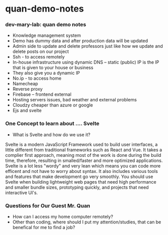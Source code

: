 # quan-demo-notes

### dev-mary-lab: quan demo notes
- Knowledge management system 
- Demo has dummy data and after production data will be updated  
- Admin side to update and delete professors just like how we update and delete posts on our project 
- Ssh -  to access remotely  
- In-house infrastructure using dynamic DNS – static (public) IP is the IP that is given to your house or business  
- They also give you a dynamic IP 
- No.ip - to access home  
- Namecheap 
- Reverse proxy 
- Firebase – frontend external  
- Hosting servers issues, bad weather and external problems 
- Cloudzy cheaper than azure or google  
- Ejs and svelte  

### One Concept to learn about .... Svelte
- What is Svelte and how do we use it?

Svelte is a modern JavaScript Framework used to build user interfaces, a little different from traditional frameworks such as React and Vue. It takes a complier first approach, meaning most of the work is done during the build time, therefore, resulting in smalled/faster and more optimized applications. Svelte is a lot less "wordy" and  very lean which means you can code more efficent and not have to worry about syntax. It also includes various tools and features that make development go very smoothly. You should use Svelte when building lightweight web pages that need high performance and smaller bundle sizes, prototyping quickly, and projects that need interactive UI's. 
  
### Questions for Our Guest Mr. Quan
- How can I access my home computer remotely?
- Other than coding, where should I put my attention/studies, that can be benefical for me to find a job?
